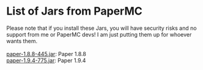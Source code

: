 # List of Jars from PaperMC
Please note that if you install these Jars, you will have security risks and no support from me or PaperMC devs! I am just putting them up for whoever wants them.<br>
<br>
[paper-1.8.8-445.jar](https://github.com/MegaTKC/mc-server-jars/raw/main/paperMC/paper-1.8.8-445.jar): Paper 1.8.8<br>
[paper-1.9.4-775.jar](https://github.com/MegaTKC/mc-server-jars/raw/main/paperMC/paper-1.9.4-775.jar): Paper 1.9.4
